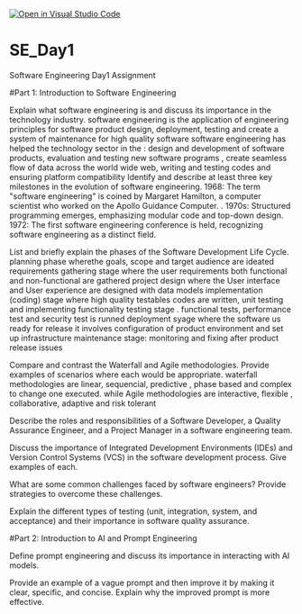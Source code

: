 [![Open in Visual Studio Code](https://classroom.github.com/assets/open-in-vscode-2e0aaae1b6195c2367325f4f02e2d04e9abb55f0b24a779b69b11b9e10269abc.svg)](https://classroom.github.com/online_ide?assignment_repo_id=15574597&assignment_repo_type=AssignmentRepo)
# SE_Day1
Software Engineering Day1 Assignment

#Part 1: Introduction to Software Engineering

Explain what software engineering is and discuss its importance in the technology industry.
software engineering is the application of engineering principles for software product design, deployment, testing and create a system of maintenance for high quality software 
software engineering has helped the technology sector in the : design and development of software products, evaluation and testing new software programs , create seamless flow of data across the world wide web, writing and testing codes and ensuring platform compatibility 
Identify and describe at least three key milestones in the evolution of software engineering.
1968: The term "software engineering" is coined by Margaret Hamilton, a computer scientist who worked on the Apollo Guidance Computer.
. 1970s: Structured programming emerges, emphasizing modular code and top-down design.
 1972: The first software engineering conference is held, recognizing software engineering as a distinct field.

List and briefly explain the phases of the Software Development Life Cycle.
planning phase wherethe goals, scope and target audience are ideated 
requirements gathering stage where the user requirements both functional and non-functional are gathered 
project design where the User interface and User experience are designed with data models 
implementation (coding) stage where high quality testables codes are written, unit testing and implementing functionality 
testing stage . functional tests, performance test and security test is runned
deployment syage where the software us ready for release it involves configuration of product environment and set up infrastructure 
maintenance stage: monitoring and fixing after product release issues 

Compare and contrast the Waterfall and Agile methodologies. Provide examples of scenarios where each would be appropriate.
waterfall methodologies are linear, sequencial, predictive , phase based and complex to change one executed. 
while 
Agile methodologies are interactive, flexible , collaborative, adaptive and risk tolerant 

Describe the roles and responsibilities of a Software Developer, a Quality Assurance Engineer, and a Project Manager in a software engineering team.


Discuss the importance of Integrated Development Environments (IDEs) and Version Control Systems (VCS) in the software development process. Give examples of each.


What are some common challenges faced by software engineers? Provide strategies to overcome these challenges.


Explain the different types of testing (unit, integration, system, and acceptance) and their importance in software quality assurance.


#Part 2: Introduction to AI and Prompt Engineering


Define prompt engineering and discuss its importance in interacting with AI models.


Provide an example of a vague prompt and then improve it by making it clear, specific, and concise. Explain why the improved prompt is more effective.
